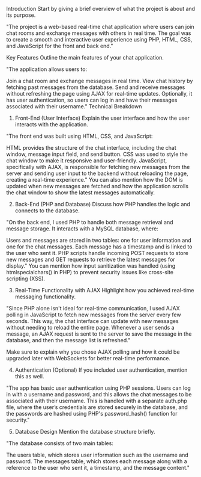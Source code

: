 Introduction
Start by giving a brief overview of what the project is about and its purpose.

"The project is a web-based real-time chat application where users can join chat rooms and exchange messages with others in real time. The goal was to create a smooth and interactive user experience using PHP, HTML, CSS, and JavaScript for the front and back end."

Key Features
Outline the main features of your chat application.

"The application allows users to:

Join a chat room and exchange messages in real time.
View chat history by fetching past messages from the database.
Send and receive messages without refreshing the page using AJAX for real-time updates.
Optionally, it has user authentication, so users can log in and have their messages associated with their username."
Technical Breakdown
1. Front-End (User Interface)
Explain the user interface and how the user interacts with the application.

"The front end was built using HTML, CSS, and JavaScript:

HTML provides the structure of the chat interface, including the chat window, message input field, and send button.
CSS was used to style the chat window to make it responsive and user-friendly.
JavaScript, specifically with AJAX, is responsible for fetching new messages from the server and sending user input to the backend without reloading the page, creating a real-time experience."
You can also mention how the DOM is updated when new messages are fetched and how the application scrolls the chat window to show the latest messages automatically.

2. Back-End (PHP and Database)
Discuss how PHP handles the logic and connects to the database.

"On the back end, I used PHP to handle both message retrieval and message storage. It interacts with a MySQL database, where:

Users and messages are stored in two tables: one for user information and one for the chat messages.
Each message has a timestamp and is linked to the user who sent it.
PHP scripts handle incoming POST requests to store new messages and GET requests to retrieve the latest messages for display."
You can mention how input sanitization was handled (using htmlspecialchars() in PHP) to prevent security issues like cross-site scripting (XSS).

3. Real-Time Functionality with AJAX
Highlight how you achieved real-time messaging functionality.

"Since PHP alone isn't ideal for real-time communication, I used AJAX polling in JavaScript to fetch new messages from the server every few seconds. This way, the chat interface can update with new messages without needing to reload the entire page. Whenever a user sends a message, an AJAX request is sent to the server to save the message in the database, and then the message list is refreshed."

Make sure to explain why you chose AJAX polling and how it could be upgraded later with WebSockets for better real-time performance.

4. Authentication (Optional)
If you included user authentication, mention this as well.

"The app has basic user authentication using PHP sessions. Users can log in with a username and password, and this allows the chat messages to be associated with their username. This is handled with a separate auth.php file, where the user’s credentials are stored securely in the database, and the passwords are hashed using PHP's password_hash() function for security."

5. Database Design
Mention the database structure briefly.

"The database consists of two main tables:

The users table, which stores user information such as the username and password.
The messages table, which stores each message along with a reference to the user who sent it, a timestamp, and the message content."
